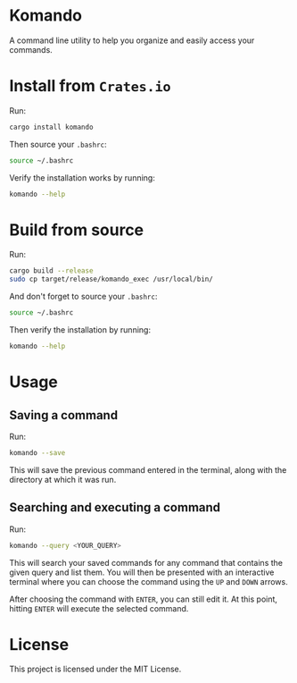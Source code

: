 # Komando
A command line utility to help you organize and easily access your commands.

# Install from `Crates.io`
Run:
```bash
cargo install komando
```

Then source your `.bashrc`:
```bash
source ~/.bashrc
```

Verify the installation works by running:
```bash
komando --help
```

# Build from source
Run:
```bash
cargo build --release
sudo cp target/release/komando_exec /usr/local/bin/
```

And don't forget to source your `.bashrc`:
```bash
source ~/.bashrc
```

Then verify the installation by running:
```bash
komando --help
```

# Usage

## Saving a command
Run:
```bash
komando --save
```
This will save the previous command entered in the terminal, along with the directory at which it was run.

## Searching and executing a command
Run:
```bash
komando --query <YOUR_QUERY>
```
This will search your saved commands for any command that contains the given query and list them. You will then be presented with an interactive terminal where you can choose the command using the `UP` and `DOWN` arrows.

After choosing the command with `ENTER`, you can still edit it. At this point, hitting `ENTER` will execute the selected command.

# License
This project is licensed under the MIT License.